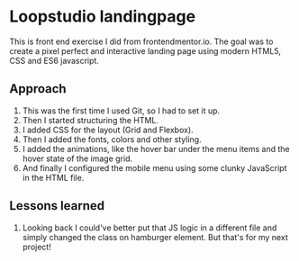 # Loopstudio landingpage
This is front end exercise I did from frontendmentor.io. The goal was to create a pixel perfect and interactive landing page using modern HTML5, CSS and ES6 javascript.

## Approach
1. This was the first time I used Git, so I had to set it up.
2. Then I started structuring the HTML.
3. I added CSS for the layout (Grid and Flexbox).
4. Then I added the fonts, colors and other styling.
5. I added the animations, like the hover bar under the menu items and the hover state of the image grid.
6. And finally I configured the mobile menu using some clunky JavaScript in the HTML file. 

## Lessons learned
1. Looking back I could've better put that JS logic in a different file and simply changed the class on hamburger element. But that's for my next project!
